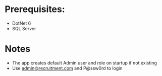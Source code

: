 # Prerequisites:
- DotNet 6
- SQL Server

# Notes
- The app creates default Admin user and role on startup if not existing
- Use admin@recruitment.com and P@ssw0rd to login
